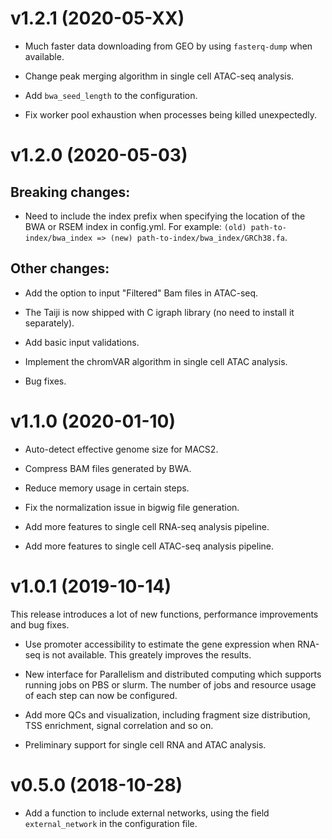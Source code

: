 v1.2.1 (2020-05-XX)
===================

- Much faster data downloading from GEO by using `fasterq-dump` when available.

- Change peak merging algorithm in single cell ATAC-seq analysis.

- Add `bwa_seed_length` to the configuration.

- Fix worker pool exhaustion when processes being killed unexpectedly.

v1.2.0 (2020-05-03)
===================

Breaking changes:
-----------------

- Need to include the index prefix when specifying the location of the BWA or RSEM index in config.yml. For example: `(old) path-to-index/bwa_index => (new) path-to-index/bwa_index/GRCh38.fa`.

Other changes:
--------------

- Add the option to input "Filtered" Bam files in ATAC-seq.

- The Taiji is now shipped with C igraph library (no need to install it separately).

- Add basic input validations.

- Implement the chromVAR algorithm in single cell ATAC analysis.

- Bug fixes.


v1.1.0 (2020-01-10)
===================

- Auto-detect effective genome size for MACS2.

- Compress BAM files generated by BWA.

- Reduce memory usage in certain steps.

- Fix the normalization issue in bigwig file generation.

- Add more features to single cell RNA-seq analysis pipeline.

- Add more features to single cell ATAC-seq analysis pipeline.

v1.0.1 (2019-10-14)
===================

This release introduces a lot of new functions, performance improvements and 
bug fixes.

- Use promoter accessibility to estimate the gene expression when RNA-seq is
  not available. This greately improves the results.

- New interface for Parallelism and distributed computing which supports running
  jobs on PBS or slurm. The number of jobs and resource usage of each step can now
  be configured.

- Add more QCs and visualization, including fragment size distribution, TSS enrichment,
  signal correlation and so on.

- Preliminary support for single cell RNA and ATAC analysis.

v0.5.0 (2018-10-28)
===================

- Add a function to include external networks, using the field
  `external_network` in the configuration file.
